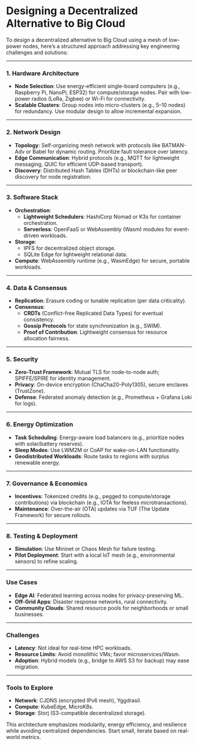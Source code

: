 # Designing a Decentralized Alternative to Big Cloud

To design a decentralized alternative to Big Cloud using a mesh of low-power nodes, here’s a structured approach addressing key engineering challenges and solutions:

---

### **1. Hardware Architecture**

- **Node Selection**: Use energy-efficient single-board computers (e.g., Raspberry Pi, NanoPi, ESP32) for compute/storage nodes. Pair with low-power radios (LoRa, Zigbee) or Wi-Fi for connectivity.
- **Scalable Clusters**: Group nodes into micro-clusters (e.g., 5–10 nodes) for redundancy. Use modular design to allow incremental expansion.

---

### **2. Network Design**

- **Topology**: Self-organizing mesh network with protocols like BATMAN-Adv or Babel for dynamic routing. Prioritize fault tolerance over latency.
- **Edge Communication**: Hybrid protocols (e.g., MQTT for lightweight messaging, QUIC for efficient UDP-based transport).
- **Discovery**: Distributed Hash Tables (DHTs) or blockchain-like peer discovery for node registration.

---

### **3. Software Stack**

- **Orchestration**:
  - **Lightweight Schedulers**: HashiCorp Nomad or K3s for container orchestration.
  - **Serverless**: OpenFaaS or WebAssembly (Wasm) modules for event-driven workloads.
- **Storage**:
  - IPFS for decentralized object storage.
  - SQLite Edge for lightweight relational data.
- **Compute**: WebAssembly runtime (e.g., WasmEdge) for secure, portable workloads.

---

### **4. Data & Consensus**

- **Replication**: Erasure coding or tunable replication (per data criticality).
- **Consensus**:
  - **CRDTs** (Conflict-free Replicated Data Types) for eventual consistency.
  - **Gossip Protocols** for state synchronization (e.g., SWIM).
  - **Proof of Contribution**: Lightweight consensus for resource allocation fairness.

---

### **5. Security**

- **Zero-Trust Framework**: Mutual TLS for node-to-node auth; SPIFFE/SPIRE for identity management.
- **Privacy**: On-device encryption (ChaCha20-Poly1305), secure enclaves (TrustZone).
- **Defense**: Federated anomaly detection (e.g., Prometheus + Grafana Loki for logs).

---

### **6. Energy Optimization**

- **Task Scheduling**: Energy-aware load balancers (e.g., prioritize nodes with solar/battery reserves).
- **Sleep Modes**: Use LWM2M or CoAP for wake-on-LAN functionality.
- **Geodistributed Workloads**: Route tasks to regions with surplus renewable energy.

---

### **7. Governance & Economics**

- **Incentives**: Tokenized credits (e.g., pegged to compute/storage contributions) via blockchain (e.g., IOTA for feeless microtransactions).
- **Maintenance**: Over-the-air (OTA) updates via TUF (The Update Framework) for secure rollouts.

---

### **8. Testing & Deployment**

- **Simulation**: Use Mininet or Chaos Mesh for failure testing.
- **Pilot Deployment**: Start with a local IoT mesh (e.g., environmental sensors) to refine scaling.

---

### **Use Cases**

- **Edge AI**: Federated learning across nodes for privacy-preserving ML.
- **Off-Grid Apps**: Disaster response networks, rural connectivity.
- **Community Clouds**: Shared resource pools for neighborhoods or small businesses.

---

### **Challenges**

- **Latency**: Not ideal for real-time HPC workloads.
- **Resource Limits**: Avoid monolithic VMs; favor microservices/Wasm.
- **Adoption**: Hybrid models (e.g., bridge to AWS S3 for backup) may ease migration.

---

### **Tools to Explore**

- **Network**: CJDNS (encrypted IPv6 mesh), Yggdrasil.
- **Compute**: KubeEdge, MicroK8s.
- **Storage**: Storj (S3-compatible decentralized storage).

This architecture emphasizes modularity, energy efficiency, and resilience while avoiding centralized dependencies. Start small, iterate based on real-world metrics.
